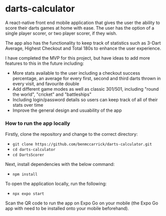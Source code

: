 # darts-calculator

A react-native front end mobile application that gives the user the ability to score their darts games at home with ease. The user has the option of a single player scorer, or two player scorer, if they wish.

The app also has the functionality to keep track of statistics such as 3-Dart Average, Highest Checkout and Total 180s to enhance the user experience.

I have completed the MVP for this project, but have ideas to add more features to this in the future including:

- More stats available to the user including a checkout success percentage, an average for every first, second and third darts thrown in every visit, and favourite double
- Add different game modes as well as classic 301/501, including "round the world", "cricket" and "battleships"
- Including login/password details so users can keep track of all of their stats over time
- Improve the general design and usuability of the app

### How to run the app locally

Firstly, clone the repository and change to the correct directory:

- `git clone https://github.com/benmccarrick/darts-calculator.git`
- `cd darts-calculator`
- `cd DartsScorer`

Next, install dependencies with the below command:

- `npm install`

To open the application locally, run the following:

- `npx expo start`

Scan the QR code to run the app on Expo Go on your mobile (the Expo Go app with need to be installed onto your mobile beforehand).
